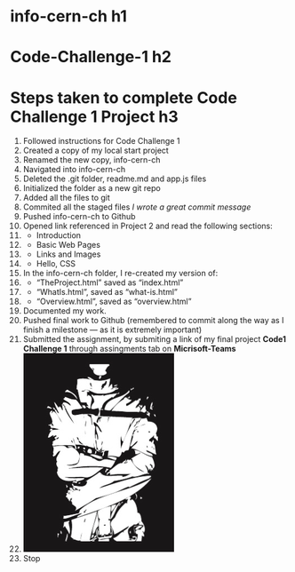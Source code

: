# info-cern-ch h1
# Code-Challenge-1 h2
# Steps taken to complete Code Challenge 1 Project h3
1. Followed instructions for Code Challenge 1
2. Created a copy of my local start project
3. Renamed the new copy, info-cern-ch
4. Navigated into info-cern-ch
5. Deleted the .git folder, readme.md and app.js files
6. Initialized the folder as a new git repo
7. Added all the files to git
8. Commited all the staged files *I* *wrote* *a* *great* *commit* *message*
9. Pushed info-cern-ch to Github
10. Opened link referenced in Project 2 and read the following sections:
11. * Introduction
12. * Basic Web Pages
13. * Links and Images
14. * Hello, CSS
15. In the info-cern-ch folder, I re-created my version of:
16. * “TheProject.html” saved as “index.html”
17. * “WhatIs.html”, saved as “what-is.html”
18. * “Overview.html”, saved as “overview.html”
19. Documented my work.
20. Pushed final work to Github (remembered to commit along the way as I finish a milestone — as it is extremely important)
21. Submitted the assignment, by submiting a link of my final project **Code1 Challenge 1** through assingments tab on **Micrisoft-Teams**
22. ![A.M.P.L Ent LLC](https://github.com/SauelAlmonte/info-cern-ch/blob/master/AMPLJacket.jpg)
23. Stop